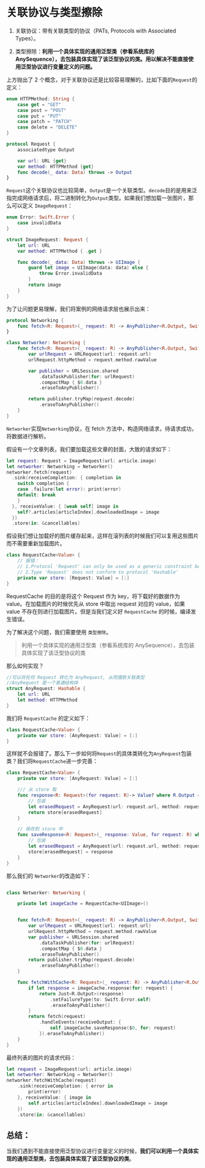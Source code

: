 # 关联协议与类型擦除

1. 关联协议：带有关联类型的协议（PATs, Protocols with Associated Types）。

2. 类型擦除：**利用一个具体实现的通用泛型类（参看系统库的 AnySequence），去包装具体实现了该泛型协议的类。用以解决不能直接使用泛型协议进行变量定义的问题。**

上方抛出了 2 个概念，对于关联协议还是比较容易理解的，比如下面的`Request`的定义：

```swift
enum HTTPMethod: String {
    case get = "GET"
    case post = "POST"
    case put = "PUT"
    case patch = "PATCH"
    case delete = "DELETE"
}

protocol Request {
    associatedtype Output

    var url: URL {get}
    var method: HTTPMethod {get}
    func decode(_ data: Data) throws -> Output
}
```

`Request`这个关联协议也比较简单，`Output`是一个关联类型。`decode`目的是用来泛指完成网络请求后，将二进制转化为`Output`类型。如果我们想加载一张图片，那么可以定义 `ImageRequest`：

```swift
enum Error: Swift.Error {
    case invalidData
}

struct ImageRequest: Request {
    let url: URL
    var method: HTTPMethod { .get }

    func decode(_ data: Data) throws -> UIImage {
        guard let image = UIImage(data: data) else {
            throw Error.invalidData
        }
        return image
    }
}
```

为了让问题更易理解，我们将案例的网络请求层也展示出来：

```swift
protocol Networking {
    func fetch<R: Request>(_ request: R) -> AnyPublisher<R.Output, Swift.Error>
}

class Networker: Networking {
    func fetch<R: Request>(_ request: R) -> AnyPublisher<R.Output, Swift.Error> {
        var urlRequest = URLRequest(url: request.url)
        urlRequest.httpMethod = request.method.rawValue

        var publisher = URLSession.shared
            .dataTaskPublisher(for: urlRequest)
            .compactMap { $0.data }
            .eraseToAnyPublisher()

        return publisher.tryMap(request.decode)
            .eraseToAnyPublisher()
    }
}
```

`Networker`实现`Networking`协议，在 fetch 方法中，构造网络请求，待请求成功，将数据进行解析。

假设有一个文章列表，我们要加载这些文章的封面，大致的请求如下：

```swift
let request: Request = ImageRequest(url: article.image)
let networker: Networking = Networker()
networker.fetch(request)
  .sink(receiveCompletion: { completion in
    switch completion {
    case .failure(let error): print(error)
    default: break
    }
  }, receiveValue: { [weak self] image in
    self?.articles[articleIndex].downloadedImage = image
  })
  .store(in: &cancellables)
```

假设我们想让加载好的图片缓存起来，这样在滚列表的时候我们可以复用这些图片而不需要重新加载图片。

```swift
class RequestCache<Value> {
    // 报错：
    // 1.Protocol 'Request' can only be used as a generic constraint because it has Self or associated type requirements
    // 2.Type 'Request' does not conform to protocol 'Hashable'
    private var store: [Request: Value] = [:]
}
```

RequestCache 的目的是将这个 Request 作为 key，将下载好的数据作为 value。在加载图片的时候优先从 store 中取出 request 对应的 value，如果 value 不存在则进行加载图片。但是当我们定义好 `RequestCache` 的时候，编译发生错误。

为了解决这个问题，我们需要使用 `类型擦除`。

> 利用一个具体实现的通用泛型类（参看系统库的 AnySequence），去包装具体实现了该泛型协议的类

那么如何实现？

```swift
//可以将任何 Request 转化为 AnyRequest, 从而摆脱关联类型
//AnyRequest 是一个普通结构体
struct AnyRequest: Hashable {
    let url: URL
    let method: HTTPMethod
}
```

我们将 `RequestCache` 的定义如下：

```swift
class RequestCache<Value> {
    private var store: [AnyRequest: Value] = [:]
}
```

这样就不会报错了。那么下一步如何将`Request`的具体类转化为`AnyRequest`包装类？我们将`RequestCache`进一步完善：

```swift
class RequestCache<Value> {
    private var store: [AnyRequest: Value] = [:]

    /// 从 store 取
    func response<R: Request>(for request: R)-> Value? where R.Output == Value {
        // 包装
        let erasedRequest = AnyRequest(url: request.url, method: request.method)
        return store[erasedRequest]
    }

    // 保存到 store 中
    func saveResponse<R: Request>(_ response: Value, for request: R) where R.Output == Value {
        // 包装
        let erasedRequest = AnyRequest(url: request.url, method: request.method)
        store[erasedRequest] = response
    }
}
```

那么我们的 `Networker`的改造如下：

```swift

class Networker: Networking {

    private let imageCache = RequestCache<UIImage>()


    func fetch<R: Request>(_ request: R) -> AnyPublisher<R.Output, Swift.Error> {
        var urlRequest = URLRequest(url: request.url)
        urlRequest.httpMethod = request.method.rawValue
        var publisher = URLSession.shared
            .dataTaskPublisher(for: urlRequest)
            .compactMap { $0.data }
            .eraseToAnyPublisher()
        return publisher.tryMap(request.decode)
            .eraseToAnyPublisher()
    }

    func fetchWithCache<R: Request>(_ request: R) -> AnyPublisher<R.Output, Swift.Error> where R.Output == UIImage {
        if let response = imageCache.response(for: request) {
            return Just<R.Output>(response)
                .setFailureType(to: Swift.Error.self)
                .eraseToAnyPublisher()
        }
        return fetch(request)
            .handleEvents(receiveOutput: {
                self.imageCache.saveResponse($0, for: request)
            }).eraseToAnyPublisher()
    }
}
```

最终列表的图片的请求代码：

```swift
let request = ImageRequest(url: article.image)
let networker: Networking = Networker()
networker.fetchWithCache(request)
    .sink(receiveCompletion: { error in
        print(error)
    }, receiveValue: { image in
        self.articles[articleIndex].downloadedImage = image
    })
    .store(in: &cancellables)
```

## 总结：

当我们遇到不能直接使用泛型协议进行变量定义的时候，**我们可以利用一个具体实现的通用泛型类，去包装具体实现了该泛型协议的类**。
